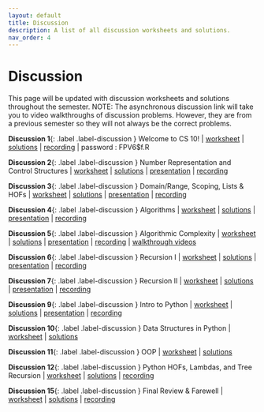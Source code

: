 ```yaml
---
layout: default
title: Discussion
description: A list of all discussion worksheets and solutions.
nav_order: 4
---
```


# Discussion

This page will be updated with discussion worksheets and solutions throughout the semester.
NOTE: The asynchronous discussion link will take you to video walkthroughs of discussion problems. However, they are from a previous semester so they will not always be the correct problems.

**Discussion 1**{: .label .label-discussion } Welcome to CS 10! | [worksheet](https://drive.google.com/file/d/1P3He36WVhoJWzSJAUCkd3yqbR8KHloHq/view?usp=sharing) | [solutions](https://drive.google.com/file/d/1pwEOzDH-7FpjL6xl2x_ITFdS02cELZw8/view?usp=sharing) | [recording](https://berkeley.zoom.us/rec/share/dhlwfS6wSoMU7X3lyjAjsg9pGMLwak1-w-ztVoFgkcFFIwapofBqy_8WZRMZ1BYz._UK-DwGX73atXtEf%20%20Passcode:%20FPV6$f.R) | password : FPV6$f.R

**Discussion 2**{: .label .label-discussion } Number Representation and Control Structures | [worksheet](https://drive.google.com/file/d/1lefXU8Q6FQy4cdYtL-0m31O2iCAXeF_U/view?usp=sharing) | [solutions](https://drive.google.com/file/d/19IPWvxwy3BbNdjy6J8qnaInU7V-Pootd/view?usp=sharing) | [presentation](https://drive.google.com/file/d/1YUkszs8uK9e7gOqQGctzM88ATomybowM/view?usp=sharing) | [recording](https://youtube.com/playlist?list=PLO1S2CinoAzXNJFaTBtUXOWT5tjZag8me)

**Discussion 3**{: .label .label-discussion } Domain/Range, Scoping, Lists & HOFs | [worksheet](https://drive.google.com/file/d/1j_i6bn_cXE7g8YE3HxYD3Bo3-NlB9-Qh/view?usp=sharing) | [solutions](https://drive.google.com/file/d/1NWCG4VxOlN027iYnBOThYg658oJdhzyo/view?usp=sharing) | [presentation](https://drive.google.com/file/d/1MMTqk-6YZBwF8v8V4FMIjNn1yc8D5lZw/view?usp=sharing) | [recording](https://youtube.com/playlist?list=PLO1S2CinoAzXNJFaTBtUXOWT5tjZag8me)

**Discussion 4**{: .label .label-discussion } Algorithms | [worksheet](https://drive.google.com/file/d/1KgrwtGlwsa_JhIwPUnDNUhN-QWGEq0XY/view?usp=sharing) | [solutions](https://drive.google.com/file/d/1oUzy9jU9QYE1AsSTWWMoHiyH5EAd1X_W/view?usp=sharing) | [presentation](https://drive.google.com/file/d/1HtEeRGLLoJOFO5CD2gfHPWibSxtRsXxb/view?usp=sharing) | [recording](https://youtube.com/playlist?list=PLO1S2CinoAzXNJFaTBtUXOWT5tjZag8me)

**Discussion 5**{: .label .label-discussion } Algorithmic Complexity | [worksheet](https://drive.google.com/file/d/1sqd5264K2lrOAfej3mHzZ_pxAH5TsfCm/view?usp=sharing) | [solutions](https://drive.google.com/file/d/17PJXH_MzLtG3fmBMHsq8tilKip__Tgiu/view?usp=sharing) | [presentation](https://drive.google.com/file/d/12pDbXtzehynbTxKZ9zkoCDHWIxUlq6YC/view?usp=sharing) | [recording](https://youtube.com/playlist?list=PLO1S2CinoAzXNJFaTBtUXOWT5tjZag8me) | [walkthrough videos](https://youtube.com/playlist?list=PLO1S2CinoAzXXhu0GqFhLeVS3bUr7JV8f)

**Discussion 6**{: .label .label-discussion } Recursion I | [worksheet](https://drive.google.com/file/d/1Op8T-cyeINHigjS3MAo8PXJII9UguBxl/view?usp=sharing) | [solutions](https://drive.google.com/file/d/1vzNo8G5G6KvFPKq7TCkeZdish4ygti8j/view?usp=sharing) | [presentation](https://drive.google.com/file/d/1uZBxk1LkOGh2CKR4Wx54e89_BeDNQ2Nu/view?usp=sharing) | [recording](https://youtube.com/playlist?list=PLO1S2CinoAzXNJFaTBtUXOWT5tjZag8me)

**Discussion 7**{: .label .label-discussion } Recursion II | [worksheet](https://drive.google.com/file/d/1EtgjaQK1KV78s1ApXIbAQnisKFM9tu4u/view?usp=sharing) | [solutions](https://drive.google.com/file/d/1MyhKzZTWeC0MRbEsb2csfyrIMHZC3WRP/view?usp=sharing) | [presentation](https://drive.google.com/file/d/1VF1ZTzY2t1owZwi7PKjL4P0Roj4l001x/view?usp=sharing) | [recording](https://youtube.com/playlist?list=PLO1S2CinoAzXNJFaTBtUXOWT5tjZag8me)

**Discussion 9**{: .label .label-discussion } Intro to Python | [worksheet](https://drive.google.com/file/d/155Tcy9PaqWO9fR_zLu_ooj4xzWdxJb4-/view?usp=sharing) | [solutions](https://drive.google.com/file/d/1wH1GZZu2t257RQyd9NJhTiwQTbtEZylS/view?usp=sharing) | [presentation](https://drive.google.com/file/d/1Tx4H2WPAKeEJXhcIcGlZJV8-XuQ3BRHw/view?usp=sharing) | [recording](https://youtube.com/playlist?list=PLO1S2CinoAzXNJFaTBtUXOWT5tjZag8me)

**Discussion 10**{: .label .label-discussion } Data Structures in Python | [worksheet](https://drive.google.com/file/d/1_tt6m8vMC-AD1C6dKh56hMJyjenN8pvH/view?usp=share_link) | [solutions](https://drive.google.com/file/d/17IBVhHXQoOMLO9JxtpnoOXUpftp85d_M/view?usp=share_link)

**Discussion 11**{: .label .label-discussion } OOP | [worksheet](https://drive.google.com/file/d/1-y3kN19Tg4dT3g9HFkZwFVpknGEJo7bu/view?usp=share_link) | [solutions](https://drive.google.com/file/d/1trH2-poWtYsXZ8qy3BYa7aXZRhJnJ2ba/view?usp=share_link)

**Discussion 12**{: .label .label-discussion } Python HOFs, Lambdas, and Tree Recursion | [worksheet](https://drive.google.com/file/d/19EdBFGorn-_5dPHybVqXWr3WMLCC9GSe/view?usp=share_link) | [solutions](https://drive.google.com/file/d/1GT9aN_IfId6PH5lo7_Qrou8-CcLEiaml/view?usp=share_link) | [recording](https://drive.google.com/file/d/1V2gIv3eu17F3jNf7pkr9lsyrV98w2WrD/view?usp=sharing)

**Discussion 15**{: .label .label-discussion } Final Review & Farewell | [worksheet](https://drive.google.com/file/d/1nD0v5txtfOuwvfmR-B4HSNhB-B8zEZbb/view?usp=share_link) |
    [solutions](https://drive.google.com/file/d/16xjx1ZqT1uzUN4uDUUSW9hjm7Y8SdLFR/view?usp=sharing)    |
    [recording](https://docs.google.com/document/d/1DvFwpMdBXbmwU17UXtCpRYxrVh6w519TZeJtPsaaQy0/edit?usp=sharing)
